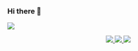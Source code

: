 ### Hi there 👋

<!--
**gottaegbert/gottaegbert** is a ✨ _special_ ✨ repository because its `README.md` (this file) appears on your GitHub profile.

Here are some ideas to get you started:

- 🔭 I’m currently working on ...
- 🌱 I’m currently learning ...
- 👯 I’m looking to collaborate on ...
- 🤔 I’m looking for help with ...
- 💬 Ask me about ...
- 📫 How to reach me: ...
- 😄 Pronouns: ...
- ⚡ Fun fact: ...
-->
![](https://komarev.com/ghpvc/?username=gottaegbert&color=6D9B77&label=Visitor+count)

<p align="center">
  <a href="https://github.com/AdityaKumar28">
    <img src="https://github-readme-stats.vercel.app/api?username=gottaegbert&show_icons=true&theme=github_dark&hide_border=true" />
    <img src="https://github-readme-streak-stats.herokuapp.com/?user=gottaegbert&theme=github-dark-blue&hide_border=true" />
    <img src="https://activity-graph.herokuapp.com/graph?username=gottaegbert&theme=react-dark" />
  </a>
</p>

</div>
